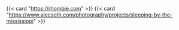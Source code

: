 
{{< card "https://rhombie.com" >}}
{{< card "https://www.alecsoth.com/photography/projects/sleeping-by-the-mississippi" >}}
